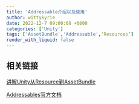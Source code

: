 ```yaml
---
title: 'Addressable介绍以及使用'
author: wittykyrie
date: 2022-12-7 09:00:00 +0800
categories: ['Unity']
tags: ['AssetBundle','Addressable',‘Resources’]
render_with_liquid: false
---
```


## 相关链接

[讲解Unity从Resource到AssetBundle](https://blog.uwa4d.com/archives/USparkle_Addressable1.html)

[Addressables官方文档](https://unity.com/how-to/simplify-your-content-management-addressables#addressables-overview)